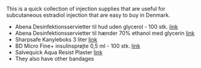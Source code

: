 This is a quick collection of injection supplies that are useful for subcutaneous estradiol injection that are easy to buy in Denmark.

- Abena Desinfektionsservietter til hud uden glycerol - 100 stk. [link](https://www.med24.dk/medicin-og-medicare/desinfektion/desinfektionsservietter/abena-injektionsserviet-til-hud-100-stk)
- Abena Desinfektionsservietter til hænder 70% ethanol med glycerin [link](https://www.med24.dk/medicin-og-medicare/desinfektion/desinfektionsservietter/abena-desinfektionsservietter-til-haender-70-procent-ethanol-med-glycerin-50-stk)
- Sharpsafe Kanyleboks 3 liter [link](https://www.med24.dk/medicin-og-medicare/sygeplejeartikler/kanylebokse/sharpsafe-kanyleboks-3-liter-1-stk)
- BD Micro Fine+ insulinsprøjte 0,5 ml - 100 stk. [link](https://www.med24.dk/medicin-og-medicare/sygeplejeartikler/kanyler/bd-micro-fine-plus-insulinsproejte-0-5-ml-100-stk)
- Salvequick Aqua Resist Plaster [link](https://www.med24.dk/medicin-og-medicare/saarpleje/plastre/saarplaster/salvequick-aqua-resist-plaster-40-stk)
- They also have other bandages
